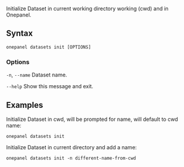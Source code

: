 Initialize Dataset in current working directory working (cwd) and in Onepanel.

## Syntax

```
onepanel datasets init [OPTIONS]
```

### Options
`-n`, `--name`  Dataset name.

`--help`        Show this message and exit.

## Examples

Initialize Dataset in cwd, will be prompted for name, will default to cwd name:

```
onepanel datasets init
```

Initialize Dataset in current directory and add a name:

```
onepanel datasets init -n different-name-from-cwd
```